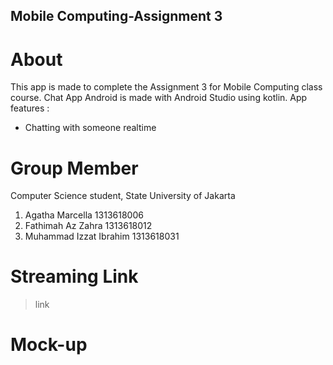 ## Mobile Computing-Assignment 3
# About
This app is made to complete the Assignment 3 for Mobile Computing class course.
Chat App Android is made with Android Studio using kotlin.
App features : 
- Chatting with someone realtime
# Group Member
Computer Science student, State University of Jakarta
1. Agatha Marcella        1313618006
2. Fathimah Az Zahra      1313618012
3. Muhammad Izzat Ibrahim 1313618031
# Streaming Link
> link
# Mock-up
